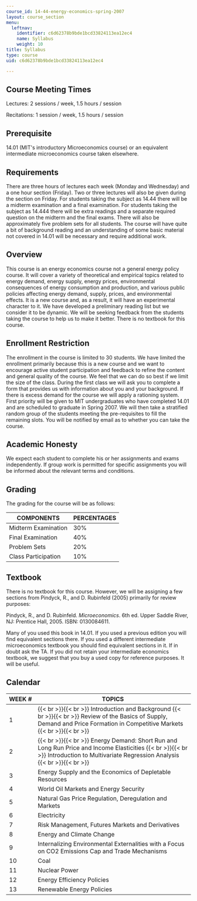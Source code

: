 ```yaml
---
course_id: 14-44-energy-economics-spring-2007
layout: course_section
menu:
  leftnav:
    identifier: c6d62378b9bde1bcd33824113ea12ec4
    name: Syllabus
    weight: 10
title: Syllabus
type: course
uid: c6d62378b9bde1bcd33824113ea12ec4

---
```


Course Meeting Times
--------------------

Lectures: 2 sessions / week, 1.5 hours / session

Recitations: 1 session / week, 1.5 hours / session

Prerequisite
------------

14.01 (MIT's introductory Microeconomics course) or an equivalent intermediate microeconomics course taken elsewhere.

Requirements
------------

There are three hours of lectures each week (Monday and Wednesday) and a one hour section (Friday). Two or three lectures will also be given during the section on Friday. For students taking the subject as 14.44 there will be a midterm examination and a final examination. For students taking the subject as 14.444 there will be extra readings and a separate required question on the midterm and the final exams. There will also be approximately five problem sets for all students. The course will have quite a bit of background reading and an understanding of some basic material not covered in 14.01 will be necessary and require additional work.

Overview
--------

This course is an energy economics course not a general energy policy course. It will cover a variety of theoretical and empirical topics related to energy demand, energy supply, energy prices, environmental consequences of energy consumption and production, and various public policies affecting energy demand, supply, prices, and environmental effects. It is a new course and, as a result, it will have an experimental character to it. We have developed a preliminary reading list but we consider it to be dynamic. We will be seeking feedback from the students taking the course to help us to make it better. There is no textbook for this course.

Enrollment Restriction
----------------------

The enrollment in the course is limited to 30 students. We have limited the enrollment primarily because this is a new course and we want to encourage active student participation and feedback to refine the content and general quality of the course. We feel that we can do so best if we limit the size of the class. During the first class we will ask you to complete a form that provides us with information about you and your background. If there is excess demand for the course we will apply a rationing system. First priority will be given to MIT undergraduates who have completed 14.01 and are scheduled to graduate in Spring 2007. We will then take a stratified random group of the students meeting the pre-requisites to fill the remaining slots. You will be notified by email as to whether you can take the course.

Academic Honesty
----------------

We expect each student to complete his or her assignments and exams independently. If group work is permitted for specific assignments you will be informed about the relevant terms and conditions.

Grading
-------

The grading for the course will be as follows:

| COMPONENTS | PERCENTAGES |
| --- | --- |
| Midterm Examination | 30% |
| Final Examination | 40% |
| Problem Sets | 20% |
| Class Participation | 10% 

Textbook
--------

There is no textbook for this course. However, we will be assigning a few sections from Pindyck, R., and D. Rubinfeld (2005) primarily for review purposes:

Pindyck, R., and D. Rubinfeld. _Microeconomics_. 6th ed. Upper Saddle River, NJ: Prentice Hall, 2005. ISBN: 0130084611.

Many of you used this book in 14.01. If you used a previous edition you will find equivalent sections there. If you used a different intermediate microeconomics textbook you should find equivalent sections in it. If in doubt ask the TA. If you did not retain your intermediate economics textbook, we suggest that you buy a used copy for reference purposes. It will be useful.

Calendar
--------

| WEEK # | TOPICS |
| --- | --- |
| 1 |  {{< br >}}{{< br >}} Introduction and Background {{< br >}}{{< br >}} Review of the Basics of Supply, Demand and Price Formation in Competitive Markets {{< br >}}{{< br >}}  |
| 2 |  {{< br >}}{{< br >}} Energy Demand: Short Run and Long Run Price and Income Elasticities {{< br >}}{{< br >}} Introduction to Multivariate Regression Analysis {{< br >}}{{< br >}}  |
| 3 | Energy Supply and the Economics of Depletable Resources |
| 4 | World Oil Markets and Energy Security |
| 5 | Natural Gas Price Regulation, Deregulation and Markets |
| 6 | Electricity |
| 7 | Risk Management, Futures Markets and Derivatives |
| 8 | Energy and Climate Change |
| 9 | Internalizing Environmental Externalities with a Focus on CO2 Emissions Cap and Trade Mechanisms |
| 10 | Coal |
| 11 | Nuclear Power |
| 12 | Energy Efficiency Policies |
| 13 | Renewable Energy Policies